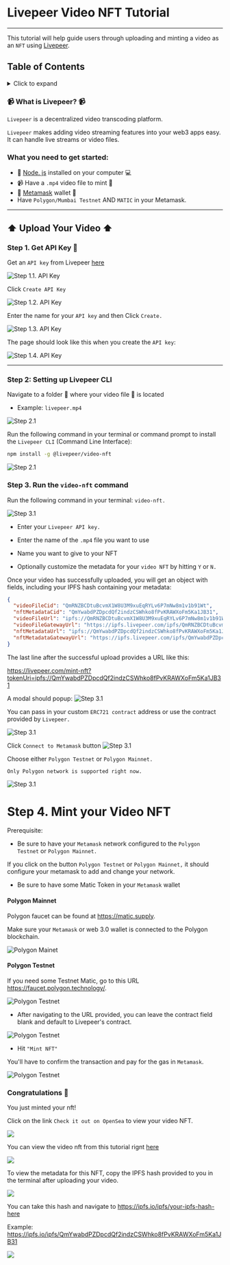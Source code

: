 # Livepeer Video NFT Tutorial
---

This tutorial will help guide users through uploading and minting a video as an `NFT` using [Livepeer](https://livepeer.com/). 


## Table of Contents
<details>
<summary>Click to expand</summary>

- **Livepeer**
  - [Table of Contents](#table-of-contents)
  - [What is Livepeer?](#what-is-livepeer)
  - [What you need to get started](#what-you-need-to-get-started)
  - [Step 1: Get API Key](#step-1-get-api-key)
  - [Step 2: Setting up Livepeer CLI](step-2-setting-up-livepeer-cli)
  - [Step 3: Run the video-nft command](#step-3-run-the-video-nft-command)
  - [Step 4: Mint your Video NFT](#step-4-mint-your-video-nft)
</details>

### 📹 What is Livepeer? 📹
`Livepeer` is a decentralized video transcoding platform.

`Livepeer` makes adding video streaming features into your web3 apps easy. It can handle live streams or video files.

### What you need to get started:
* 💚 [Node. js](https://nodejs.org/en/) installed on your computer 💻
* 📹 Have a `.mp4` video file to mint 🌿
* 🦊 [Metamask](https://metamask.io/download/) wallet 👛
* Have `Polygon/Mumbai Testnet` AND `MATIC` in your Metamask.

--- 
## ⬆️ Upload Your Video ⬆️
### Step 1. Get API Key 🔑 
Get an `API key` from Livepeer [here](https://livepeer.com/dashboard/developers/api-keys)

![Step 1.1. API Key](./images/0.png)

Click `Create API Key` 

![Step 1.2. API Key](./images/1.png)

Enter the name for your `API key` and then Click `Create.`

![Step 1.3. API Key](./images/2.png)

The page should look like this when you create the  `API key`: 

![Step 1.4. API Key](./images/3.png)

---
### Step 2: Setting up Livepeer CLI
Navigate to a folder 📁 where your video file 🎥  is located 

* Example: `livepeer.mp4`

![Step  2.1](./images/5.png)

Run the following command in your terminal or command prompt to install the `Livepeer CLI` (Command Line Interface):

```bash
npm install -g @livepeer/video-nft
```

![Step  2.1](./images/6.png)

### Step 3. Run the `video-nft` command

Run the following command in your terminal: `video-nft.`

![Step  3.1](./images/7.png)

* Enter your `Livepeer API key.`

* Enter the name of the  `.mp4` file you want to use 

* Name you want to give to your NFT

* Optionally customize the metadata for your `video NFT` by hitting `Y` or `N.`

Once your video has successfully uploaded, you will get an object with fields, including your IPFS hash containing your metadata:

```JSON
{
  "videoFileCid": "QmRNZBCDtuBcvmX1W8U3M9xuEqRYLv6P7mNw8m1v1b91Wt",
  "nftMetadataCid": "QmYwabdPZDpcdQf2indzCSWhko8fPvKRAWXoFm5Ka1JB31",
  "videoFileUrl": "ipfs://QmRNZBCDtuBcvmX1W8U3M9xuEqRYLv6P7mNw8m1v1b91Wt",
  "videoFileGatewayUrl": "https://ipfs.livepeer.com/ipfs/QmRNZBCDtuBcvmX1W8U3M9xuEqRYLv6P7mNw8m1v1b91Wt",
  "nftMetadataUrl": "ipfs://QmYwabdPZDpcdQf2indzCSWhko8fPvKRAWXoFm5Ka1JB31",
  "nftMetadataGatewayUrl": "https://ipfs.livepeer.com/ipfs/QmYwabdPZDpcdQf2indzCSWhko8fPvKRAWXoFm5Ka1JB31"
}
```

The last line after the successful upload provides a URL like this: 

https://livepeer.com/mint-nft?tokenUri=ipfs://QmYwabdPZDpcdQf2indzCSWhko8fPvKRAWXoFm5Ka1JB31

A modal should popup:
![Step  3.1](./images/8-5.png)

You can pass in your custom `ERC721 contract` address or use the contract provided by `Livepeer.`

![Step  3.1](./images/8.png)

Click `Connect to Metamask` button
![Step  3.1](./images/10.png)

Choose either `Polygon Testnet` or `Polygon Mainnet.`

`Only Polygon network is supported right now.`

![Step  3.1](./images/12.png)

# Step 4. Mint your Video NFT

Prerequisite: 
* Be sure to have your `Metamask` network configured to the `Polygon Testnet` or  `Polygon Mainnet.`

 If you click on the button `Polygon Testnet` or `Polygon Mainnet,` it should configure your metamask to add and change your network. 

* Be sure to have some Matic Token in your `Metamask` wallet

#### Polygon Mainnet 
Polygon faucet can be found at https://matic.supply.

Make sure your `Metamask` or web 3.0 wallet is connected to the Polygon blockchain. 

![Polygon Mainet](./images/14.png)


#### Polygon Testnet
If you need some Testnet Matic, go to this URL https://faucet.polygon.technology/. 

![Polygon Testnet](./images/13.png)

* After navigating to the URL provided, you can leave the contract field blank and default to Livepeer's contract. 

![Polygon Testnet](./images/17.png)

*  Hit `"Mint NFT"`

You'll have to confirm the transaction and pay for the gas in `Metamask`.

![Polygon Testnet](./images/15.png)

###  Congratulations 🎉

You just minted your nft! 

Click on the link `Check it out on OpenSea` to view your video NFT.

![](./images/16.png)

You can view the video nft from this tutorial rignt [here](https://testnets.opensea.io/assets/mumbai/0xA4E1d8FE768d471B048F9d73ff90ED8fcCC03643/21) 

![](./images/18.png)

To view the metadata for this NFT, copy the IPFS hash provided to you in the terminal after uploading your video. 

![](./images/19.png)

You can take this hash and navigate to https://ipfs.io/ipfs/your-ipfs-hash-here

Example: 
https://ipfs.io/ipfs/QmYwabdPZDpcdQf2indzCSWhko8fPvKRAWXoFm5Ka1JB31

![](./images/20.png)


















